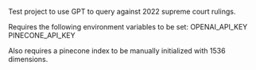 Test project to use GPT to query against 2022 supreme court rulings.

Requires the following environment variables to be set:
OPENAI_API_KEY
PINECONE_API_KEY

Also requires a pinecone index to be manually initialized with 1536 dimensions. 